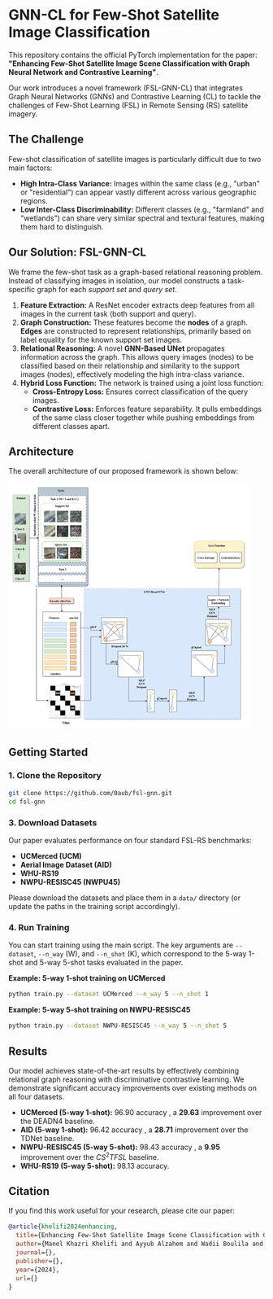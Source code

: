 # GNN-CL for Few-Shot Satellite Image Classification

This repository contains the official PyTorch implementation for the paper: **"Enhancing Few-Shot Satellite Image Scene Classification with Graph Neural Network and Contrastive Learning"**.

Our work introduces a novel framework (FSL-GNN-CL) that integrates Graph Neural Networks (GNNs) and Contrastive Learning (CL)  to tackle the challenges of Few-Shot Learning (FSL) in Remote Sensing (RS) satellite imagery.

## The Challenge

Few-shot classification of satellite images is particularly difficult due to two main factors:

* **High Intra-Class Variance:** Images within the same class (e.g., "urban" or "residential") can appear vastly different across various geographic regions.
* **Low Inter-Class Discriminability:** Different classes (e.g., "farmland" and "wetlands") can share very similar spectral and textural features, making them hard to distinguish.

## Our Solution: FSL-GNN-CL

We frame the few-shot task as a graph-based relational reasoning problem. Instead of classifying images in isolation, our model constructs a task-specific graph for each *support set* and *query set*.

1.  **Feature Extraction:** A ResNet encoder extracts deep features from all images in the current task (both support and query).
2.  **Graph Construction:** These features become the **nodes** of a graph. **Edges** are constructed to represent relationships, primarily based on label equality for the known support set images.
3.  **Relational Reasoning:** A novel **GNN-Based UNet** propagates information across the graph. This allows query images (nodes) to be classified based on their relationship and similarity to the support images (nodes), effectively modeling the high intra-class variance.
4.  **Hybrid Loss Function:** The network is trained using a joint loss function:
    * **Cross-Entropy Loss:** Ensures correct classification of the query images.
    * **Contrastive Loss:** Enforces feature separability. It pulls embeddings of the same class closer together while pushing embeddings from different classes apart.

## Architecture

The overall architecture of our proposed framework is shown below:

![Model Architecture](assets/arch.png)

## Getting Started

### 1. Clone the Repository

```bash
git clone https://github.com/0aub/fsl-gnn.git
cd fsl-gnn
````

### 3\. Download Datasets

Our paper evaluates performance on four standard FSL-RS benchmarks:

  * **UCMerced (UCM)** 
  * **Aerial Image Dataset (AID)** 
  * **WHU-RS19** 
  * **NWPU-RESISC45 (NWPU45)** 

Please download the datasets and place them in a `data/` directory (or update the paths in the training script accordingly).

### 4\. Run Training

You can start training using the main script. The key arguments are `--dataset`, `--n_way` (W), and `--n_shot` (K), which correspond to the 5-way 1-shot and 5-way 5-shot tasks evaluated in the paper.

**Example: 5-way 1-shot training on UCMerced**

```bash
python train.py --dataset UCMerced --n_way 5 --n_shot 1
```

**Example: 5-way 5-shot training on NWPU-RESISC45**

```bash
python train.py --dataset NWPU-RESISC45 --n_way 5 --n_shot 5
```

## Results

Our model achieves state-of-the-art results by effectively combining relational graph reasoning with discriminative contrastive learning. We demonstrate significant accuracy improvements over existing methods on all four datasets.

  * **UCMerced (5-way 1-shot):** $96.90%\\pm0.00%$ accuracy , a **$29.63%$** improvement over the DEADN4 baseline.
  * **AID (5-way 1-shot):** $96.42%\\pm2.3%$ accuracy , a **$28.71%$** improvement over the TDNet baseline.
  * **NWPU-RESISC45 (5-way 5-shot):** $98.43%\\pm0.47%$ accuracy , a **$9.95%$** improvement over the $CS^{2}TFSL$ baseline.
  * **WHU-RS19 (5-way 5-shot):** $98.13%\\pm0.57%$ accuracy.

## Citation

If you find this work useful for your research, please cite our paper:

```bibtex
@article{khelifi2024enhancing,
  title={Enhancing Few-Shot Satellite Image Scene Classification with Graph Neural Network and Contrastive Learning},
  author={Manel Khazri Khelifi and Ayyub Alzahem and Wadii Boulila and Anis Koubaa and Imed Riadh Farah},
  journal={},
  publisher={},
  year={2024},
  url={}
}
```
